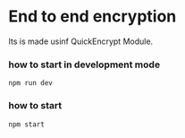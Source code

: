 # End to end encryption
Its is made usinf QuickEncrypt Module.

### how to start in development mode 

```
npm run dev
```

### how to start  

```
npm start
```